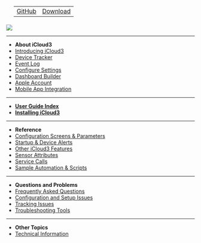 <nav>
  <table style="padding: 10px 0px 5px 20px;">
    <tr>
      <td>
        <a href="https://github.com/gcobb321/icloud3_v3" class="button-base">GitHub</a>
      </td>
      <td>
        <a href="https://github.com/gcobb321/icloud3_v3/releases" class="button-base">Download</a>
      </td>
    </tr>
  </table>
</nav>
<a href="https://www.buymeacoffee.com/gcobb321" target="_blank"><img src="images/buymeacoffee-sidebar-button.png"/></a>

------
- **About iCloud3**
- [ Introducing iCloud3](chapters/1-introduction.md)
- [Device Tracker](chapters/1-device-tracker.md)
- [Event Log](chapters/1-event-log.md)
- [Configure Settings](chapters/1-configure-settings.md)
- [Dashboard Builder](chapters/1-dashboard-builder.md)
- [Apple Account](chapters/1-apple-account.md)
- [ Mobile App Integration](chapters/1-mobile-app.md)

------
- [**User Guide Index**](chapters/2.1-index.md)
- [**Installing iCloud3**](chapters/2.2-installing-and-configuring.md)

------
- **Reference**
- [ Configuration Screens & Parameters](chapters/7.1-config-parms.md)
- [Startup & Device Alerts](chapters/7.6-alerts.md)
- [ Other iCloud3 Features](chapters/7.2-other-topics.md)
- [ Sensor Attributes](chapters/7.3-attributes.md)
- [ Service Calls](chapters/7.4-service-calls.md)
- [ Sample Automation & Scripts](chapters/7.5-sample-automation-scripts.md)
  
------
- **Questions and Problems**
- [ Frequently Asked Questions](chapters/8.1-freq-asked-questions.md)
- [ Configuration and Setup Issues](chapters/8.2-configuration-setup-issues.md)
- [ Tracking Issues](chapters/8.3-tracking-issues.md)
- [ Troubleshooting Tools](chapters/8.4-troubleshooting-tools.md)
  
------
- **Other Topics**
- [Technical Information](chapters/9.1-tech-info.md)

